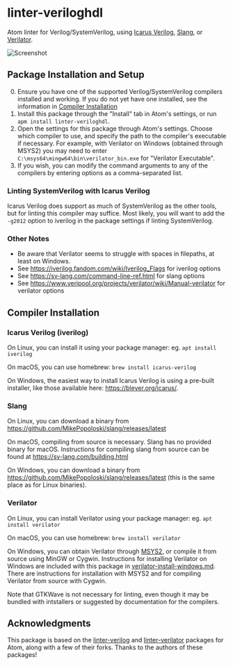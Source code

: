 # linter-veriloghdl

Atom linter for Verilog/SystemVerilog, using [Icarus Verilog](http://iverilog.icarus.com), [Slang](https://sv-lang.com/), or [Verilator](https://www.veripool.org/wiki/verilator).  

![Screenshot](https://raw.githubusercontent.com/a2k-hanlon/linter-veriloghdl/master/screenshot.png)

## Package Installation and Setup

0. Ensure you have one of the supported Verilog/SystemVerilog compilers installed and working. If you do not yet have one installed, see the information in [Compiler Installation](#compiler-installation)
1. Install this package through the "Install" tab in Atom's settings, or run ```apm install linter-veriloghdl```.
2. Open the settings for this package through Atom's settings. Choose which compiler to use, and specify the path to the compiler's executable if necessary. For example, with Verilator on Windows (obtained through MSYS2) you may need to enter ```C:\msys64\mingw64\bin\verilator_bin.exe``` for "Verilator Executable".
3. If you wish, you can modify the command arguments to any of the compilers by entering options as a comma-separated list.

### Linting SystemVerilog with Icarus Verilog

Icarus Verilog does support as much of SystemVerilog as the other tools, but for linting this compiler may suffice. Most likely, you will want to add the ```-g2012``` option to iverilog in the package settings if linting SystemVerilog.

### Other Notes

- Be aware that Verilator seems to struggle with spaces in filepaths, at least on Windows.
- See https://iverilog.fandom.com/wiki/Iverilog_Flags for iverilog options
- See https://sv-lang.com/command-line-ref.html for slang options
- See https://www.veripool.org/projects/verilator/wiki/Manual-verilator for verilator options

## Compiler Installation

### Icarus Verilog (iverilog)

On Linux, you can install it using your package manager: eg. ```apt install iverilog```

On macOS, you can use homebrew: ```brew install icarus-verilog```

On Windows, the easiest way to install Icarus Verilog is using a pre-built installer, like those available here: https://bleyer.org/icarus/.

### Slang

On Linux, you can download a binary from https://github.com/MikePopoloski/slang/releases/latest

On macOS, compiling from source is necessary. Slang has no provided binary for macOS. Instructions for compiling slang from source can be found at https://sv-lang.com/building.html

On Windows, you can download a binary from https://github.com/MikePopoloski/slang/releases/latest (this is the same place as for Linux binaries).

### Verilator

On Linux, you can install Verilator using your package manager: eg. ```apt install verilator```

On macOS, you can use homebrew: ```brew install verilator```

On Windows, you can obtain Verilator through [MSYS2](https://www.msys2.org/), or compile it from source using MinGW or Cygwin. Instructions for installing Verilator on Windows are included with this package in [verilator-install-windows.md](https://github.com/a2k-hanlon/linter-veriloghdl/blob/master/verilator-install-windows.md). There are instructions for installation with MSYS2 and for compiling Verilator from source with Cygwin.

Note that GTKWave is not necessary for linting, even though it may be bundled with intstallers or suggested by documentation for the compilers.

## Acknowledgments

This package is based on the [linter-verilog](https://github.com/manucorporat/linter-verilog) and [linter-verilator](https://github.com/patstew/linter-verilator) packages for Atom, along with a few of their forks. Thanks to the authors of these packages!
